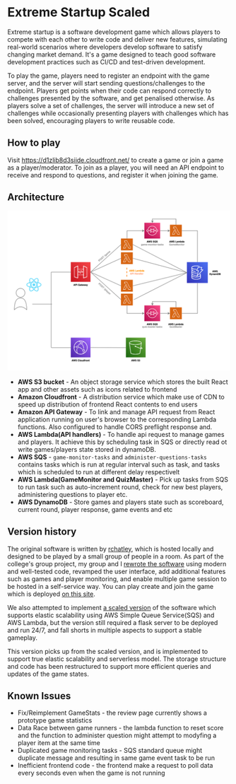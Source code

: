 # Extreme Startup Scaled
Extreme startup is a software development game which allows players to compete with each other to write code and deliver new features, simulating real-world scenarios where developers develop software to satisfy changing market demand. It's a game designed to teach good software development practices such as CI/CD and test-driven development. 

To play the game, players need to register an endpoint with the game server, and the server will start sending questions/challenges to the endpoint. Players get points when their code can respond correctly to challenges presented by the software, and get penalised otherwise. As players solve a set of challenges, the server will introduce a new set of challenges while occasionally presenting players with challenges which has been solved, encouraging players to write reusable code. 

## How to play
Visit https://d1zlib8d3siide.cloudfront.net/ to create a game or join a game as a player/moderator. To join as a player, you will need an API endpoint to receive and respond to questions, and register it when joining the game.

## Architecture
<img src="https://github.com/JonathanFoo0523/extreme_startup_scaled/blob/restructure/extreme_startup_diagram.png" width="750">

* **AWS S3 bucket** - An object storage service which stores the built React app and other assets such as icons related to frontend
* **Amazon Cloudfront** - A distribution service which make use of CDN to speed up distribution of frontend React contents to end users
* **Amazon API Gateway** - To link and manage API request from React application running on user's browser to the corresponding Lambda functions. Also configured to handle CORS preflight response and.
* **AWS Lambda(API handlers)** - To handle api request to manage games and players. It achieve this by scheduling task in SQS or directly read ot write games/players state stored in dynamoDB.
* **AWS SQS** - `game-monitor-tasks` and `administer-questions-tasks` contains tasks which is run at regular interval such as task, and tasks which is scheduled to run at different delay respectivelt
* **AWS Lambda(GameMonitor and QuizMaster)** - Pick up tasks from SQS to run task such as auto-increment round, check for new best players, administering questions to player etc. 
* **AWS DynamoDB** - Store games and players state such as scoreboard, current round, player response, game events and etc


## Version history
The original software is written by [rchatley](https://github.com/rchatley/extreme_startup), which is hosted locally and designed to be played by a small group of people in a room. As part of the college's group project, my group and I [rewrote the software](https://gitlab.doc.ic.ac.uk/g226002123/extreme-restartup) using modern and well-tested code, revamped the user interface, add additional features such as games and player monitoring, and enable multiple game session to be hosted in a self-service way. You can play create and join the game which is deployed [on this site](https://extreme-startup.fly.dev/). 

We also attempted to implement [a scaled version](https://gitlab.doc.ic.ac.uk/g226002123/extreme-restartup-scaled) of the software which supports elastic scalability using AWS Simple Queue Service(SQS) and AWS Lambda, but the version still required a flask server to be deployed and run 24/7, and fall shorts in multiple aspects to support a stable gameplay.

This version picks up from the scaled version, and is implemented to support true elastic scalability and serverless model. The storage structure and code has been restructured to support more efficient queries and updates of the game states.


## Known Issues
* Fix/Reimplement GameStats - the review page currently shows a prototype game statistics
* Data Race between game runners - the lambda function to reset score and the function to administer question might attempt to modyfing a player item at the same time
* Duplicated game monitoring tasks - SQS standard queue might duplicate message and resulting in same game event task to be run
* Inefficient frontend code - the frontend make a request to poll data every seconds even when the game is not running
